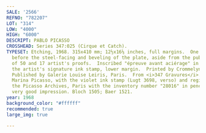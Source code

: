 ```yaml
---
SALE: '2566'
REFNO: "782207"
LOT: "314"
LOW: "4000"
HIGH: "6000"
DESCRIPT: PABLO PICASSO
CROSSHEAD: Series 347:025 (Cirque et Catch).
TYPESET: Etching, 1968. 315x410 mm; 12½x16⅛ inches, full margins.  One of only 5 proofs
  before the steel-facing and beveling of the plate, aside from the published edition
  of 50 and 17 artist's proofs.  Inscribed "épreuve avant aciérage" in pencil with
  the artist's signature ink stamp, lower margin.  Printed by Crommelynck, Mougins.
  Published by Galerie Louise Leiris, Paris.  From <i>347 Gravures</i>.  Ex-collection
  Marina Picasso, with the violet ink stamp (Lugt 3698, verso) and registered with
  the Picasso Archives, Paris with the inventory number "28016" in pencil, verso.  A
  very good impression. Bloch 1505; Baer 1521.
year: 1968
background_color: "#ffffff"
recommended: true
large_img: true

---
```

